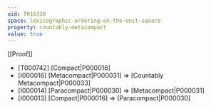 ```yaml
---
uid: T016338
space: lexicographic-ordering-on-the-unit-square
property: countably-metacompact
value: true
---
```

[[Proof]]

* [T000742] [Compact|P000016]
* [I000016] [Metacompact|P000031] => [Countably Metacompact|P000033]
* [I000014] [Paracompact|P000030] => [Metacompact|P000031]
* [I000013] [Compact|P000016] => [Paracompact|P000030]

